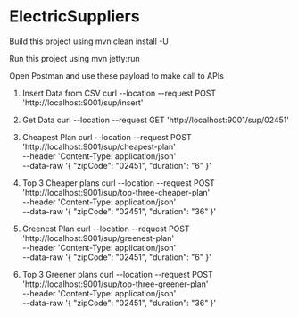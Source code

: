# ElectricSuppliers

Build this project using
mvn clean install -U

Run this project using
mvn jetty:run

Open Postman and use these payload to make call to APIs 
1) Insert Data from CSV 
curl --location --request POST 'http://localhost:9001/sup/insert'

2) Get Data 
curl --location --request GET 'http://localhost:9001/sup/02451'

3) Cheapest Plan
curl --location --request POST 'http://localhost:9001/sup/cheapest-plan' \
--header 'Content-Type: application/json' \
--data-raw '{
    "zipCode": "02451",
    "duration": "6"
}'

4) Top 3 Cheaper plans
curl --location --request POST 'http://localhost:9001/sup/top-three-cheaper-plan' \
--header 'Content-Type: application/json' \
--data-raw '{
    "zipCode": "02451",
    "duration": "36"
}'

5) Greenest Plan
curl --location --request POST 'http://localhost:9001/sup/greenest-plan' \
--header 'Content-Type: application/json' \
--data-raw '{
    "zipCode": "02451",
    "duration": "6"
}'

6) Top 3 Greener plans
curl --location --request POST 'http://localhost:9001/sup/top-three-greener-plan' \
--header 'Content-Type: application/json' \
--data-raw '{
    "zipCode": "02451",
    "duration": "36"
}'
